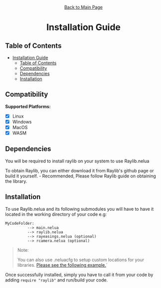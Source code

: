 <div align="center">
<p>

[Back to Main Page](./README.md)
</p>

# Installation Guide

</div>

## Table of Contents

- [Installation Guide](#installation-guide)
  - [Table of Contents](#table-of-contents)
  - [Compatibility](#compatibility)
  - [Dependencies](#dependencies)
  - [Installation](#installation)

## Compatibility

**Supported Platforms:**

- [x] Linux
- [X] Windows
- [X] MacOS
- [x] WASM

## Dependencies

You will be required to install raylib on your system to use Raylib.nelua

To obtain Raylib, you can either download it from Raylib's github page or build it yourself. - Recommended, Please follow Raylib guide on obtaining the library.

## Installation

To use Raylib.nelua and its following submodules you will have to have it located in the working directory of your code e.g:

```
MyCodeFolder:
          --> main.nelua
          --> raylib.nelua
          --> rayeasings.nelua (optional)
          --> rcamera.nelua (optional)
```


> Note:
>
> You can also use .neluacfg to setup custom locations for your libraries. [Please see the following example.](https://github.com/edubart/nelua-lang/discussions/67)`

Once successfully installed, simply you have to call it from your code by adding `require "raylib"` and run/build your code.